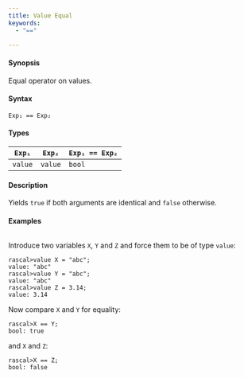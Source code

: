 ```yaml
---
title: Value Equal
keywords:
  - "=="

---
```


#### Synopsis

Equal operator on values.

#### Syntax

`Exp₁ == Exp₂`

#### Types


| `Exp₁`   | `Exp₂` | `Exp₁ == Exp₂`  |
| --- | --- | --- |
| `value`     |  `value`  | `bool`                |


#### Description

Yields `true` if both arguments are identical and `false` otherwise.

#### Examples


```rascal-shell 
```
Introduce two variables `X`, `Y` and `Z` and force them to be of type `value`:

```rascal-shell ,continue
rascal>value X = "abc";
value: "abc"
rascal>value Y = "abc";
value: "abc"
rascal>value Z = 3.14;
value: 3.14
```
Now compare `X` and `Y` for equality:

```rascal-shell ,continue
rascal>X == Y;
bool: true
```
and `X` and `Z`:

```rascal-shell ,continue
rascal>X == Z;
bool: false
```


